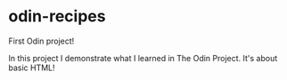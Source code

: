 # odin-recipes
First Odin project!

In this project I demonstrate what I learned in The Odin Project. It's about basic HTML!
